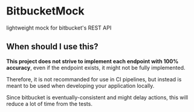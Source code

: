 # BitbucketMock
lightweight mock for bitbucket's REST API

## When should I use this?
**This project does not strive to implement each endpoint with 100% accuracy**, even if the endpoint exists, it might not be fully implemented.

Therefore, it is not recommanded for use in CI pipelines, but instead is meant to be used when developing your application locally.

Since bitbucket is eventually-consistent and might delay actions, this will reduce a lot of time from the tests.
